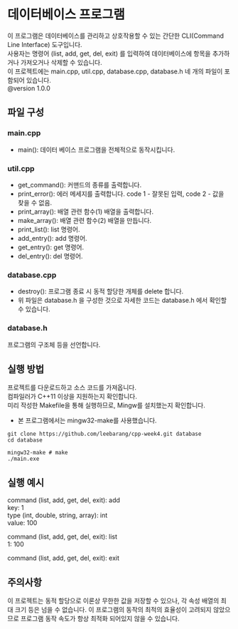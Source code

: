 # 데이터베이스 프로그램
이 프로그램은 데이터베이스를 관리하고 상호작용할 수 있는 간단한 CLI(Command Line Interface) 도구입니다.   
사용자는 명령어 (list, add, get, del, exit) 를 입력하여 데이터베이스에 항목을 추가하거나 가져오거나 삭제할 수 있습니다.   
이 프로젝트에는 main.cpp, util.cpp, database.cpp, database.h 네 개의 파일이 포함되어 있습니다.   
@version 1.0.0

## 파일 구성
### main.cpp
* main(): 데이터 베이스 프로그램을 전체적으로 동작시킵니다.
### util.cpp
* get_command(): 커맨드의 종류를 출력합니다.
* print_error(): 에러 메세지를 출력합니다. code 1 - 잘못된 입력, code 2 - 값을 찾을 수 없음.
* print_array(): 배열 관련 함수(1) 배열을 출력합니다.
* make_array(): 배열 관련 함수(2) 배열을 만듭니다.
* print_list(): list 명령어.
* add_entry(): add 명령어.
* get_entry(): get 명령어.
* del_entry(): del 명령어.
### database.cpp
* destroy(): 프로그램 종료 시 동적 할당한 개체를 delete 합니다.
* 위 파일은 database.h 을 구성한 것으로 자세한 코드는 database.h 에서 확인할 수 있습니다.
### database.h
프로그램의 구조체 등을 선언합니다.
## 실행 방법
프로젝트를 다운로드하고 소스 코드를 가져옵니다.  
컴파일러가 C++11 이상을 지원하는지 확인합니다.  
미리 작성한 Makefile을 통해 실행하므로, Mingw를 설치했는지 확인합니다.  
* 본 프로그램에서는 mingw32-make를 사용했습니다.  
```
git clone https://github.com/leebarang/cpp-week4.git database 
cd database

mingw32-make # make
./main.exe
```

## 실행 예시
command (list, add, get, del, exit): add   
key: 1   
type (int, double, string, array): int   
value: 100   
   
command (list, add, get, del, exit): list   
1: 100   

command (list, add, get, del, exit): exit   

## 주의사항
이 프로젝트는 동적 할당으로 이론상 무한한 값을 저장할 수 있으나, 각 속성 배열의 최대 크기 등은
넘을 수 없습니다. 이 프로그램의 동작의 최적의 효율성이 고려되지 않았으므로 프로그램 동작 속도가
항상 최적화 되어있지 않을 수 있습니다.
